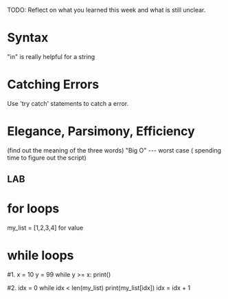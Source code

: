 TODO: Reflect on what you learned this week and what is still unclear.
# Syntax
"in" is really helpful for a string
# Catching Errors
Use 'try catch' statements to catch a error.
# Elegance, Parsimony, Efficiency
(find out the meaning of the three words)
"Big O" --- worst case ( spending time to figure out the script)
 
## LAB
# for loops
my_list = [1,2,3,4]
for value    

# while loops 
#1.
x = 10
y = 99
while y >= x:
    print()

#2.
idx = 0
while idx < len(my_list)
    print(my_list[idx])
    idx = idx + 1

# 


